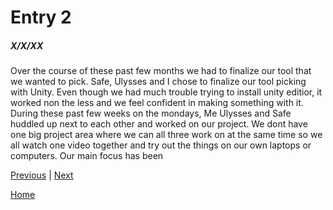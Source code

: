 # Entry 2
##### X/X/XX

Over the course of these past few months we had to finalize our tool that we wanted to pick. Safe, Ulysses and I chose to finalize our tool picking with Unity. Even though we had much trouble trying to install unity editior, it worked non the less and we feel confident in making something with it. During these past few weeks on the mondays, Me Ulysses and Safe huddled up next to each other and worked on our project. We dont have one big project area where we can all three work on at the same time so we all watch one video together and try out the things on our own laptops or computers. Our main focus has been

[Previous](entry01.md) | [Next](entry03.md)

[Home](../README.md)
